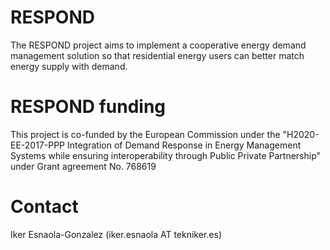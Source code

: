 # RESPOND
The RESPOND project aims to implement a cooperative energy demand management solution so that residential energy users can better match energy supply with demand.

# RESPOND funding
This project is co-funded by the European Commission under the "H2020-EE-2017-PPP Integration of Demand Response in Energy Management Systems while ensuring interoperability through Public Private Partnership" under Grant agreement No. 768619

# Contact
Iker Esnaola-Gonzalez (iker.esnaola AT tekniker.es)

